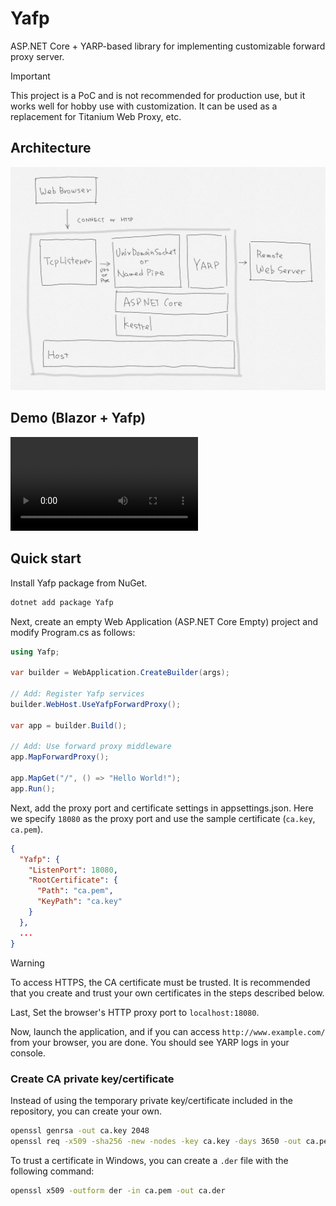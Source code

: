 # Yafp

ASP.NET Core + YARP-based library for implementing customizable forward proxy server.

> [!IMPORTANT]
> This project is a PoC and is not recommended for production use, but it works well for hobby use with customization.
> It can be used as a replacement for Titanium Web Proxy, etc.

## Architecture
![](docs/image-01.jpg)

## Demo (Blazor + Yafp)
<video src="https://github.com/mayuki/Yafp/assets/9012/53ce5317-aa18-48ba-8fe4-47172da2933c"></video>

## Quick start

Install Yafp package from NuGet.

```bash
dotnet add package Yafp
```

Next, create an empty Web Application (ASP.NET Core Empty) project and modify Program.cs as follows:

```csharp
using Yafp;

var builder = WebApplication.CreateBuilder(args);

// Add: Register Yafp services
builder.WebHost.UseYafpForwardProxy();

var app = builder.Build();

// Add: Use forward proxy middleware
app.MapForwardProxy();

app.MapGet("/", () => "Hello World!");
app.Run();
```

Next, add the proxy port and certificate settings in appsettings.json. Here we specify `18080` as the proxy port and use the sample certificate (`ca.key`, `ca.pem`).

```json
{
  "Yafp": {
    "ListenPort": 18080,
    "RootCertificate": {
      "Path": "ca.pem",
      "KeyPath": "ca.key"
    }
  },
  ...
}
```

> [!WARNING]
> To access HTTPS, the CA certificate must be trusted. It is recommended that you create and trust your own certificates in the steps described below.

Last, Set the browser's HTTP proxy port to `localhost:18080`.

Now, launch the application, and if you can access `http://www.example.com/` from your browser, you are done. You should see YARP logs in your console.

### Create CA private key/certificate

Instead of using the temporary private key/certificate included in the repository, you can create your own.

```bash
openssl genrsa -out ca.key 2048
openssl req -x509 -sha256 -new -nodes -key ca.key -days 3650 -out ca.pem
```

To trust a certificate in Windows, you can create a `.der` file with the following command:

```bash
openssl x509 -outform der -in ca.pem -out ca.der
```
